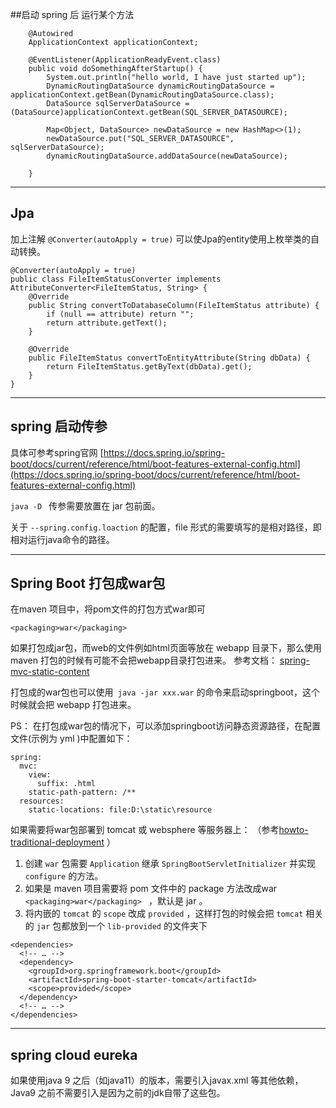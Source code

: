 
##启动 spring 后 运行某个方法
```
    @Autowired
    ApplicationContext applicationContext;

    @EventListener(ApplicationReadyEvent.class)
    public void doSomethingAfterStartup() {
        System.out.println("hello world, I have just started up");
        DynamicRoutingDataSource dynamicRoutingDataSource = applicationContext.getBean(DynamicRoutingDataSource.class);
        DataSource sqlServerDataSource = (DataSource)applicationContext.getBean(SQL_SERVER_DATASOURCE);

        Map<Object, DataSource> newDataSource = new HashMap<>(1);
        newDataSource.put("SQL_SERVER_DATASOURCE", sqlServerDataSource);
        dynamicRoutingDataSource.addDataSource(newDataSource);

    }
```

---

## Jpa

加上注解 `@Converter(autoApply = true)`  可以使Jpa的entity使用上枚举类的自动转换。

```
@Converter(autoApply = true)
public class FileItemStatusConverter implements AttributeConverter<FileItemStatus, String> {
    @Override
    public String convertToDatabaseColumn(FileItemStatus attribute) {
        if (null == attribute) return "";
        return attribute.getText();
    }

    @Override
    public FileItemStatus convertToEntityAttribute(String dbData) {
        return FileItemStatus.getByText(dbData).get();
    }
}

```

---

## spring 启动传参 

具体可参考spring官网
[https://docs.spring.io/spring-boot/docs/current/reference/html/boot-features-external-config.html](https://docs.spring.io/spring-boot/docs/current/reference/html/boot-features-external-config.html)

`java -D `  传参需要放置在 jar 包前面。

关于 `--spring.config.loaction` 的配置，file 形式的需要填写的是相对路径，即相对运行java命令的路径。

---

## Spring Boot 打包成war包 ###

在maven 项目中，将pom文件的打包方式war即可
```
<packaging>war</packaging>
```
如果打包成jar包，而web的文件例如html页面等放在 webapp 目录下，那么使用maven 打包的时候有可能不会把webapp目录打包进来。
参考文档：
[spring-mvc-static-content](https://docs.spring.io/spring-boot/docs/current/reference/html/boot-features-developing-web-applications.html#boot-features-spring-mvc-static-content)

打包成的war包也可以使用` java -jar xxx.war` 的命令来启动springboot，这个时候就会把 webapp 打包进来。

PS：
在打包成war包的情况下，可以添加springboot访问静态资源路径，在配置文件(示例为 yml )中配置如下：
```
spring:
  mvc:
    view:
      suffix: .html
    static-path-pattern: /**
  resources:
    static-locations: file:D:\static\resource
```

如果需要将war包部署到 tomcat 或 websphere 等服务器上：
（参考[howto-traditional-deployment](https://docs.spring.io/spring-boot/docs/current/reference/html/howto-traditional-deployment.html) ）
1. 创建 `war` 包需要 `Application` 继承 `SpringBootServletInitializer` 并实现 `configure` 的方法。
2. 如果是 maven 项目需要将 pom 文件中的 package 方法改成war `<packaging>war</packaging> `  ，默认是 jar 。
3. 将内嵌的 `tomcat` 的 `scope` 改成 `provided` ，这样打包的时候会把 `tomcat` 相关的 `jar` 包都放到一个 `lib-provided` 的文件夹下

```
<dependencies>
  <!-- … -->
  <dependency>
    <groupId>org.springframework.boot</groupId>
    <artifactId>spring-boot-starter-tomcat</artifactId>
    <scope>provided</scope>
  </dependency>
  <!-- … -->
</dependencies>
```
---

## spring cloud eureka
如果使用java 9 之后（如java11）的版本，需要引入javax.xml 等其他依赖，
Java9 之前不需要引入是因为之前的jdk自带了这些包。


